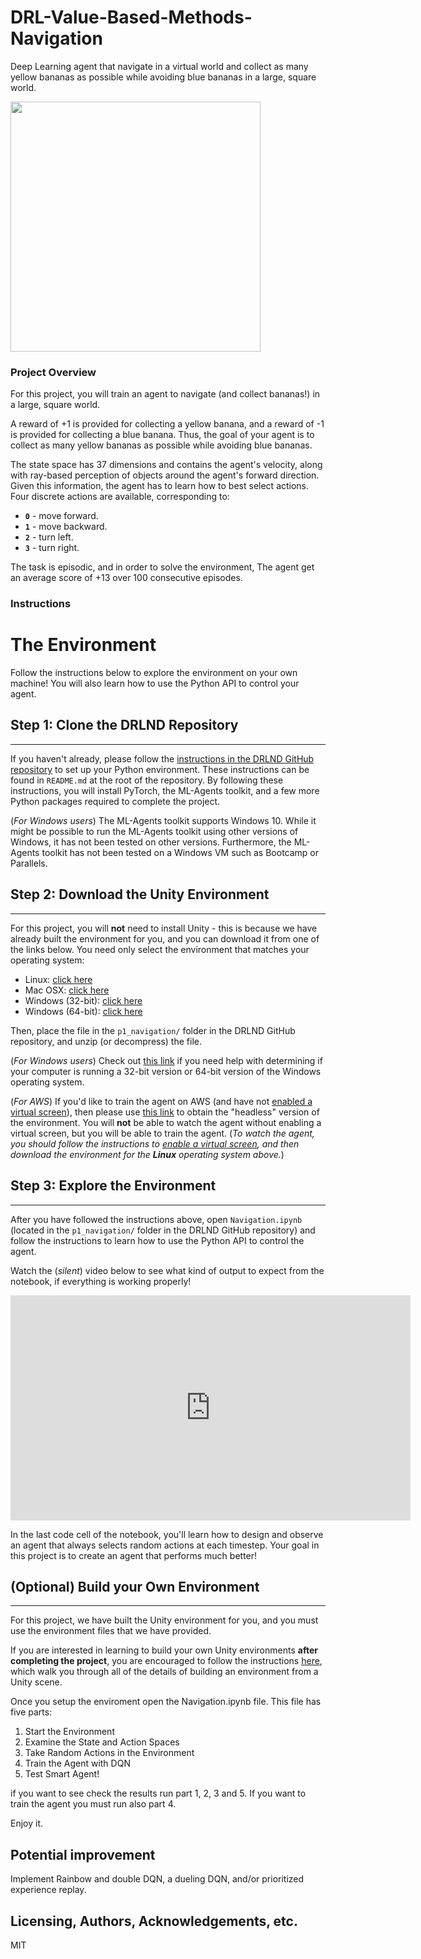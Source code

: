# DRL-Value-Based-Methods-Navigation
Deep Learning agent that navigate in a virtual world and collect as many yellow bananas as possible while avoiding blue bananas in a large, square world. 

<img src="https://s3.amazonaws.com/video.udacity-data.com/topher/2018/June/5b1ab4b0_banana/banana.gif" alt="" width="400px" class="index--image--1wh9w">

### Project Overview  
For this project, you will train an agent to navigate (and collect bananas!) in a large, square world.

A reward of +1 is provided for collecting a yellow banana, and a reward of -1 is provided for collecting a blue banana. Thus, the goal of your agent is to collect as many yellow bananas as possible while avoiding blue bananas.

The state space has 37 dimensions and contains the agent's velocity, along with ray-based perception of objects around the agent's forward direction. Given this information, the agent has to learn how to best select actions. Four discrete actions are available, corresponding to:  


<ul>
<li><strong><code>0</code></strong> - move forward.</li>
<li><strong><code>1</code></strong> - move backward.</li>
<li><strong><code>2</code></strong> - turn left.</li>
<li><strong><code>3</code></strong> - turn right.</li>
</ul>

The task is episodic, and in order to solve the environment, The agent get an average score of +13 over 100 consecutive episodes.

### Instructions
<div class="_main--content-container--ILkoI"><div><div class="index--container--2OwOl"><div class="index--atom--lmAIo layout--content--3Smmq"><div class="ltr"><div class="index-module--markdown--2MdcR ureact-markdown "><h1 id="the-environment">The Environment</h1>
</div></div><span></span></div></div></div><div><div class="index--container--2OwOl"><div class="index--atom--lmAIo layout--content--3Smmq"><div class="ltr"><div class="index-module--markdown--2MdcR ureact-markdown "><p>Follow the instructions below to explore the environment on your own machine!  You will also learn how to use the Python API to control your agent.</p>
<h2 id="step-1-clone-the-drlnd-repository">Step 1: Clone the DRLND Repository</h2>
<hr>
<p>If you haven't already, please follow the <a target="_blank" href="https://github.com/udacity/deep-reinforcement-learning#dependencies">instructions in the DRLND GitHub repository</a> to set up your Python environment.  These instructions can be found in <code>README.md</code> at the root of the repository.  By following these instructions, you will install PyTorch, the ML-Agents toolkit, and a few more Python packages required to complete the project.</p>
<p>(<em>For Windows users</em>) The ML-Agents toolkit supports Windows 10. While it might be possible to run the ML-Agents toolkit using other versions of Windows, it has not been tested on other versions. Furthermore, the ML-Agents toolkit has not been tested on a Windows VM such as Bootcamp or Parallels.  </p>
<h2 id="step-2-download-the-unity-environment">Step 2: Download the Unity Environment</h2>
<hr>
<p>For this project, you will <strong>not</strong> need to install Unity - this is because we have already built the environment for you, and you can download it from one of the links below.  You need only select the environment that matches your operating system:</p>
<ul>
<li>Linux: <a target="_blank" href="https://s3-us-west-1.amazonaws.com/udacity-drlnd/P1/Banana/Banana_Linux.zip">click here</a></li>
<li>Mac OSX: <a target="_blank" href="https://s3-us-west-1.amazonaws.com/udacity-drlnd/P1/Banana/Banana.app.zip">click here</a></li>
<li>Windows (32-bit): <a target="_blank" href="https://s3-us-west-1.amazonaws.com/udacity-drlnd/P1/Banana/Banana_Windows_x86.zip">click here</a></li>
<li>Windows (64-bit): <a target="_blank" href="https://s3-us-west-1.amazonaws.com/udacity-drlnd/P1/Banana/Banana_Windows_x86_64.zip">click here</a></li>
</ul>
<p>Then, place the file in the <code>p1_navigation/</code> folder in the DRLND GitHub repository, and unzip (or decompress) the file.</p>
<p>(<em>For Windows users</em>) Check out <a target="_blank" href="https://support.microsoft.com/en-us/help/827218/how-to-determine-whether-a-computer-is-running-a-32-bit-version-or-64">this link</a> if you need help with determining if your computer is running a 32-bit version or 64-bit version of the Windows operating system.</p>
<p>(<em>For AWS</em>) If you'd like to train the agent on AWS (and have not <a target="_blank" href="https://github.com/Unity-Technologies/ml-agents/blob/master/docs/Training-on-Amazon-Web-Service.md">enabled a virtual screen</a>), then please use <a target="_blank" href="https://s3-us-west-1.amazonaws.com/udacity-drlnd/P1/Banana/Banana_Linux_NoVis.zip">this link</a> to obtain the "headless" version of the environment.  You will <strong>not</strong> be able to watch the agent without enabling a virtual screen, but you will be able to train the agent.  (<em>To watch the agent, you should follow the instructions to <a target="_blank" href="https://github.com/Unity-Technologies/ml-agents/blob/master/docs/Training-on-Amazon-Web-Service.md">enable a virtual screen</a>, and then download the environment for the <strong>Linux</strong> operating system above.</em>)</p>
<h2 id="step-3-explore-the-environment">Step 3: Explore the Environment</h2>
<hr>
<p>After you have followed the instructions above, open <code>Navigation.ipynb</code> (located in the <code>p1_navigation/</code> folder in the DRLND GitHub repository) and follow the instructions to learn how to use the Python API to control the agent.</p>
<p>Watch the (<em>silent</em>) video below to see what kind of output to expect from the notebook, if everything is working properly!</p>
</div></div><span></span></div></div></div><div><div class="index--container--2OwOl"><div class="index--atom--lmAIo layout--content--3Smmq"><div><div class="video-atom--video--1rflY" style="width: 100%;"><div class="wrapper--wrapper--2PKhg"><div class="youtube-player--youtube-player--1kyG7"><div class="youtube-player--embed-responsive-16x9--x203G youtube-player--_embed-responsive--wS2qC"><span class=""><iframe class="embed-responsive-item" frameborder="0" allowfullscreen="1" allow="accelerometer; autoplay; encrypted-media; gyroscope; picture-in-picture" title="YouTube video player" width="640" height="360" src="https://www.youtube.com/embed/ltz2GhFv04A?showinfo=0&amp;rel=0&amp;autohide=1&amp;vq=hd720&amp;hl=en-us&amp;cc_load_policy=0&amp;enablejsapi=1&amp;origin=https%3A%2F%2Fclassroom.udacity.com&amp;widgetid=1"></iframe></span></div></div></div></div></div><span></span></div></div></div><div><div class="index--container--2OwOl"><div class="index--atom--lmAIo layout--content--3Smmq"><div class="ltr"><div class="index-module--markdown--2MdcR ureact-markdown "><p>In the last code cell of the notebook, you'll learn how to design and observe an agent that always selects random actions at each timestep.  Your goal in this project is to create an agent that performs much better!</p>
<h2 id="-optional-build-your-own-environment">(Optional) Build your Own Environment</h2>
<hr>
<p>For this project, we have built the Unity environment for you, and you must use the environment files that we have provided.  </p>
<p>If you are interested in learning to build your own Unity environments <strong>after completing the project</strong>, you are encouraged to follow the instructions <a target="_blank" href="https://github.com/Unity-Technologies/ml-agents/blob/master/docs/Getting-Started-with-Balance-Ball.md">here</a>, which walk you through all of the details of building an environment from a Unity scene.  </p>
</div></div><span></span></div></div></div></div>

Once you setup the enviroment open the Navigation.ipynb file. This file has five parts:

  1. Start the Environment
  2. Examine the State and Action Spaces 
  3. Take Random Actions in the Environment  
  4. Train the Agent with DQN  
  5. Test Smart Agent!  
  

if you want to see check the results run part 1, 2, 3 and 5. If you want to train the agent you must run also part 4. 

Enjoy it. 

## Potential improvement  
Implement Rainbow and double DQN, a dueling DQN, and/or prioritized experience replay.

## Licensing, Authors, Acknowledgements, etc.
MIT

